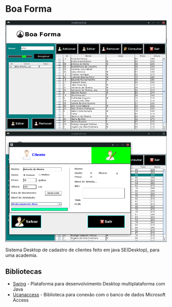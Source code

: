 # Boa Forma

![Tela inicial](./home.png)
![Tela inicial](./homeforme.png)

  Sistema Desktop de cadastro de clientes feito em java SE(Desktop), para uma academia.

## Bibliotecas

* [Swing](https://spring.io) - Plataforma para desenvolvimento Desktop multiplataforma com Java
* [Ucanaccess](https://www.thymeleaf.org) - Biblioteca para conexão com o banco de dados Microsoft Access
